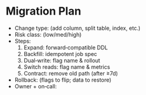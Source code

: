 # Migration Plan

- Change type: (add column, split table, index, etc.)
- Risk class: (low/med/high)
- Steps:
  1. Expand: forward‑compatible DDL
  2. Backfill: idempotent job spec
  3. Dual‑write: flag name & rollout
  4. Switch reads: flag name & metrics
  5. Contract: remove old path (after ≥7d)
- Rollback: (flags to flip; data to restore)
- Owner + on‑call:
